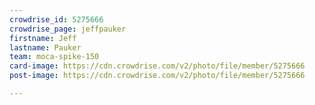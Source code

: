 ```yaml
---
crowdrise_id: 5275666
crowdrise_page: jeffpauker
firstname: Jeff
lastname: Pauker
team: moca-spike-150
card-image: https://cdn.crowdrise.com/v2/photo/file/member/5275666
post-image: https://cdn.crowdrise.com/v2/photo/file/member/5275666

---
```

